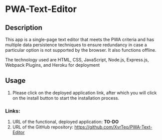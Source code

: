 # PWA-Text-Editor

## Description

This app is a single-page text editor that meets the PWA criteria and has multiple data persistence techniques to ensure redundancy in case a particular option is not supported by the browser. It also functions offline.

The technology used are HTML, CSS, JavaScript, Node.js, Express.js, Webpack Plugins, and Heroku for deployment

## Usage

1. Please click on the deployed application link, after which you will click on the install button to start the installation process.

### Links:

1. URL of the functional, deployed application: **TO-DO**
2. URL of the GitHub repository: https://github.com/XvrTeo/PWA-Text-Editor
